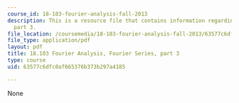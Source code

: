 ```yaml
---
course_id: 18-103-fourier-analysis-fall-2013
description: This is a resource file that contains information regarding fourier series
  part 3.
file_location: /coursemedia/18-103-fourier-analysis-fall-2013/63577c6dfc0af665376b373b297a4185_MIT18_103F13_fseries3.pdf
file_type: application/pdf
layout: pdf
title: 18.103 Fourier Analysis, Fourier Series, part 3
type: course
uid: 63577c6dfc0af665376b373b297a4185

---
```

None